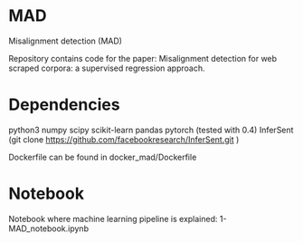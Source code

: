 # MAD
Misalignment detection (MAD)

Repository contains code for the paper: Misalignment detection for web scraped corpora: a supervised regression approach.

# Dependencies
python3
numpy
scipy
scikit-learn
pandas
pytorch (tested with 0.4)
InferSent (git clone https://github.com/facebookresearch/InferSent.git )

Dockerfile can be found in docker_mad/Dockerfile

# Notebook

Notebook where machine learning pipeline is explained:
 	1-MAD_notebook.ipynb
